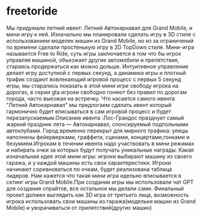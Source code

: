 # freetoride
Мы придумали летний ивент: Летний Автокарнавал для Grand Mobile, и мини игру к ней. Изначально мы планировали сделать игру в 3D стиле с использованием моделек машин из Grand Mobile, но из за ограничений по времени сделали простенькую игру в 2D TopDown стиле. Мини-игра называется Free to Ride, суть игры заключается в том что бы игрок управляя машиной, объезжает другие автомобили и препятствия, стараясь продержаться как можно дольше. Интуитивное управление делает игру доступной с первых секунд, а динамика игры и плотный трафик создают вовлекающий игровой процесс с первых 5 секунд игры, мы старались показать в этой мини игре свободу игрока на дорогах, в серии gta игроки свободно гоняют без правил по дорогам города, часто выезжая на встречку. Что касается самого ивента "Летний Автокарнавал" мы предлогаем сделать ивент который гармонично будет вписываться в сам игровой процесс и будет перезапускаемым.Описание ивента :Лос-Грандос празднует самый жаркий праздник лета — Автокарнавал, спонсируемый подпольными автоклубами. Город временно перекрыт для мирного трафика: улицы наполнены фейерверками, граффити, сценами, концертами,гонками и безумием.Игрокам в течении ивента надо участвовать в мини режимах и набирать очки за которых будут получать уникальные награды. Какая изначальная идея этой мини игры: игроки выбирают машину из своего гаража, и у каждой машины есть свои характеристики. Игроки начинают соревноваться по очкам, будет реализована таблица лидеров. Нам кажется что такая мини игра идельно вписывается в сетинг игры Grand Mobile.При создании игры мы использовали чат GPT для создания спрайтов, все остальное мы делали сами.
Финальный проект должен выглядить как 3D игра от третьего лица, возможность игрока использовать свои машины из гаража(модельки машин из Grand Mobile) и уворачиваться от припятствий(других машин)
